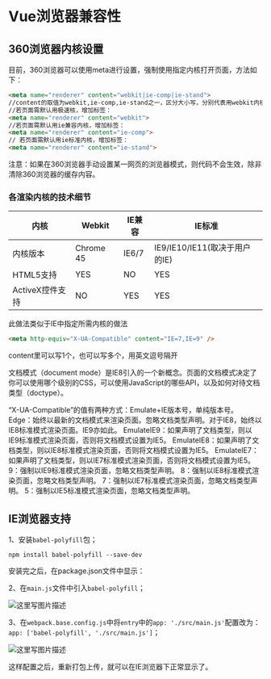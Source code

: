 # Vue浏览器兼容性

## 360浏览器内核设置

目前，360浏览器可以使用meta进行设置，强制使用指定内核打开页面，方法如下：

```html
<meta name="renderer" content="webkit|ie-comp|ie-stand">
//content的取值为webkit,ie-comp,ie-stand之一，区分大小写，分别代表用webkit内核，IE兼容内核，IE标准内核。 
//若页面需默认用极速核，增加标签：
<meta name="renderer" content="webkit"> 
//若页面需默认用ie兼容内核，增加标签：
<meta name="renderer" content="ie-comp"> 
// 若页面需默认用ie标准内核，增加标签：
<meta name="renderer" content="ie-stand">
```



注意：如果在360浏览器手动设置某一网页的浏览器模式，则代码不会生效，除非清除360浏览器的缓存内容。



### 各渲染内核的技术细节

| 内核            | Webkit    | IE兼容 | IE标准                        |
| --------------- | --------- | ------ | ----------------------------- |
| 内核版本        | Chrome 45 | IE6/7  | IE9/IE10/IE11(取决于用户的IE) |
| HTML5支持       | YES       | NO     | YES                           |
| ActiveX控件支持 | NO        | YES    | YES                           |



此做法类似于IE中指定所需内核的做法

```html
<meta http-equiv="X-UA-Compatible" content="IE=7,IE=9" />
```

content里可以写1个，也可以写多个，用英文逗号隔开

文档模式（document mode）是IE8引入的一个新概念。页面的文档模式决定了你可以使用哪个级别的CSS，可以使用JavaScript的哪些API，以及如何对待文档类型（doctype）。

“X-UA-Compatible”的值有两种方式：Emulate+IE版本号，单纯版本号。
Edge：始终以最新的文档模式来渲染页面。忽略文档类型声明。对于IE8，始终以IE8标准模式渲染页面。IE9亦如此。
EmulateIE9：如果声明了文档类型，则以IE9标准模式渲染页面，否则将文档模式设置为IE5。
EmulateIE8：如果声明了文档类型，则以IE8标准模式渲染页面，否则将文档模式设置为IE5。
EmulateIE7：如果声明了文档类型，则以IE7标准模式渲染页面，否则将文档模式设置为IE5。
9：强制以IE9标准模式渲染页面，忽略文档类型声明。
8：强制以IE8标准模式渲染页面，忽略文档类型声明。
7：强制以IE7标准模式渲染页面，忽略文档类型声明。
5：强制以IE5标准模式渲染页面，忽略文档类型声明。





## IE浏览器支持

1、安装`babel-polyfill`包；

```
npm install babel-polyfill --save-dev
```

安装完之后，在package.json文件中显示：

2、在`main.js`文件中引入`babel-polyfill`；

![这里写图片描述](https://img-blog.csdn.net/20180817110001651?watermark/2/text/aHR0cHM6Ly9ibG9nLmNzZG4ubmV0L1h1TTIyMjIyMg==/font/5a6L5L2T/fontsize/400/fill/I0JBQkFCMA==/dissolve/70)

3、在`webpack.base.config.js`中将`entry`中的`app: './src/main.js'`配置改为：`app: ['babel-polyfill', './src/main.js']`；

![这里写图片描述](https://img-blog.csdn.net/2018081711023877?watermark/2/text/aHR0cHM6Ly9ibG9nLmNzZG4ubmV0L1h1TTIyMjIyMg==/font/5a6L5L2T/fontsize/400/fill/I0JBQkFCMA==/dissolve/70)

这样配置之后，重新打包上传，就可以在IE浏览器下正常显示了。